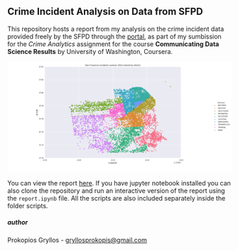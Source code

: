 
## Crime Incident Analysis on Data from SFPD


This repository hosts a report from my analysis on the crime incident data provided freely by the SFPD through the [portal](https://data.sfgov.org/), as part of my sumbission for the _Crime Analytics_ assignment for the course __Communicating Data Science Results__ by University of Washington, Coursera.

![alt text](https://github.com/PGryllos/SanFranciscoCrimeAnalysis/blob/master/figures/figure_1_density.png)

You can view the report [here][report]. If you have jupyter notebook installed you can also clone the repository and run
an interactive version of the report using the `report.ipynb` file. All the scripts are also included separately inside the folder scripts.


##### author 

Prokopios Gryllos - gryllosprokopis@gmail.com

[report]: https://github.com/PGryllos/SanFranciscoCrimeAnalysis/blob/master/report.ipynb
